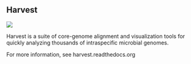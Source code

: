 
## Harvest

![](https://raw.githubusercontent.com/marbl/gingr/master/html/img/harvest.png)

Harvest is a suite of core-genome alignment and
visualization tools for quickly analyzing thousands of intraspecific
microbial genomes.

For more information, see harvest.readthedocs.org
